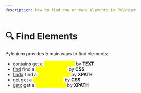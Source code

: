 ```yaml
---
description: How to find one or more elements in Pylenium
---
```


# 🔍 Find Elements

Pylenium provides 5 main ways to find elements:

* [contains](contains.md)   get a <mark style="color:yellow;">single element</mark> by **TEXT**
* [find](find.md)           find a <mark style="color:yellow;">list of elements</mark> by **CSS**
* [findx](find\_xpath.md)         find a <mark style="color:yellow;">list of elements</mark> by **XPATH**
* [get](get.md)            get a <mark style="color:yellow;">single element</mark> by **CSS**
* [getx](get\_xpath.md)          get a <mark style="color:yellow;">single element</mark> by **XPATH**
